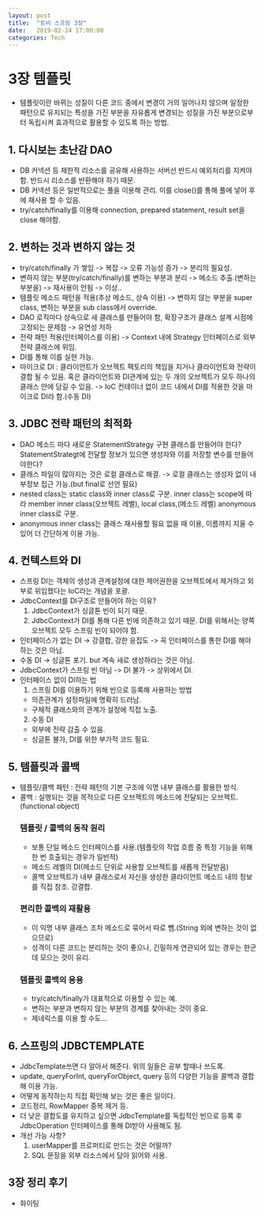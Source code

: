 ```yaml
---
layout: post
title:  "토비 스프링 3장"
date:   2019-02-24 17:00:00
categories: Tech
---
```

# 3장 템플릿



  - 템플릿이란 바뀌는 성질이 다른 코드 중에서 변경이 거의 일어나지 않으며 일정한 패턴으로 유지되는 특성을 가진 부분을 자유롭게 변경되는 성질을 가진 부분으로부터 독립시켜 효과적으로 활용할 수 있도록 하는 방법.
## 1. 다시보는 초난감 DAO
  - DB 커넥션 등 제한적 리소스를 공유해 사용하는 서버선 반드시 예외처리를 지켜야 함. 반드시 리소스를 반환해야 하기 때문.
  - DB 커넥션 등은 일반적으로는 풀을 이용해 관리. 이를 close()를 통해 풀에 넣어 후에 재사용 할 수 있음.
  - try/catch/finally를 이용해 connection, prepared statement, result set을 close 해야함.
  
## 2. 변하는 것과 변하지 않는 것
  - try/catch/finally 가 쌓임 ->  복잡 -> 오류 가능성 증가 -> 분리의 필요성.
  - 변하지 않는 부분(try/catch/finally)를 변하는 부분과 분리 -> 메소드 추출.(변하는 부분을) -> 재사용이 안됨 -> 이상..
  - 템플릿 메소드 패턴을 적용(추상 메소드, 상속 이용) -> 변하지 않는 부분을 super class, 변하는 부분을 sub class에서 override.
  - DAO 로직마다 상속으로 새 클래스를 만들어야 함, 확장구조가 클래스 설계 시점에 고정되는 문제점 -> 유연성 저하
  - 전략 패턴 적용(인터페이스를 이용) -> Context 내에 Strategy 인터페이스로 외부 전략 클래스에 위임.
  - DI를 통해 이를 실현 가능.
  - 마이크로 DI : 클라이언트가 오브젝트 팩토리의 책임을 지거나 클라이언트와 전략이 결합 될 수 있음. 혹은 클라이언트와 DI관계에 있는 두 개의 오브젝트가 모두 하나의 클래스 안에 담길 수 있음. -> IoC 컨테이너 없이 코드 내에서 DI를 적용한 것을 마이크로 DI라 함.(수동 DI)
  
## 3. JDBC 전략 패턴의 최적화
  - DAO 메소드 마다 새로운 StatementStrategy 구현 클래스를 만들어야 한다? StatementStrategt에 전달할 정보가 있으면 생성자와 이를 저장할 변수를 만들어야한다?
  - 클래스 파일이 많아지는 것은 로컬 클래스로 해결. -> 로컬 클래스는 생성자 없이 내부정보 접근 가능.(but final로 선언 필요)
  - nested class는 static class와 inner class로 구분. inner class는 scope에 따라 member inner class(오브젝트 레벨), local class,(메소드 레벨) anonymous inner class로 구분.
  - anonymous inner class는 클래스 재사용할 필요 없을 때 이용, 이름까지 지울 수 있어 더 간단하게 이용 가능.
  
## 4. 컨텍스트와 DI
  - 스프링 DI는 객체의 생성과 관계설정에 대한 제어권한을 오브젝트에서 제거하고 외부로 위임했다는 IoC라는 개념을 포괄.
  - JdbcContext를 DI구조로 만들어야 하는 이유?
    1. JdbcContext가 싱글톤 빈이 되기 때문.
    2. JdbcContext가 DI를 통해 다른 빈에 의존하고 있기 때문. DI를 위해서는 양쪽 오브젝트 모두 스프링 빈이 되어야 함.
  - 인터페이스가 없는 DI -> 강결합, 강한 응집도 -> 꼭 인터페이스를 통한 DI를 해야하는 것은 아님.
  - 수동 DI -> 싱글톤 포기. but 계속 새로 생성하라는 것은 아님.
  - JdbcContext가 스프링 빈 아님 -> DI 불가 -> 상위에서 DI.
  - 인터페이스 없이 DI하는 법
    1. 스프링 DI를 이용하기 위해 빈으로 등록해 사용하는 방법
      - 의존관계가 설정파일에 명확히 드러남.
      - 구체적 클래스와의 관계가 설정에 직접 노출.
    2. 수동 DI
      - 외부에 전략 감출 수 있음.
      - 싱글톤 불가, DI를 위한 부가적 코드 필요.
      
## 5. 템플릿과 콜백
  - 템플릿/콜백 패턴 : 전략 패턴의 기본 구조에 익명 내부 클래스를 활용한 방식.
  - 콜백 : 실행되는 것을 목적으로 다른 오브젝트의 메소드에 전달되는 오브젝트.(functional object)
    ### 템플릿 / 콜백의 동작 원리
      - 보통 단일 메소드 인터페이스를 사용.(템플릿의 작업 흐름 중 특정 기능을 위해 한 번 호출되는 경우가 일반적)
      - 메소드 레벨의 DI(메소드 단위로 사용할 오브젝트를 새롭게 전달받음)
      - 콜백 오브젝트가 내부 클래스로서 자신을 생성한 클라이언트 메소드 내의 정보를 직접 참조. 강결합.
    ### 편리한 콜백의 재활용
      - 이 익명 내부 클래스 조차 메소드로 묶어서 따로 뺌.(String 외에 변하는 것이 없으므로)
      - 성격이 다른 코드는 분리하는 것이 좋으나, 긴밀하게 연관되어 있는 경우는 한군데 모으는 것이 유리.
    ### 템플릿 콜백의 응용
      - try/catch/finally가 대표적으로 이용할 수 있는 예.
      - 변하는 부분과 변하지 않는 부분의 경계를 찾아내는 것이 중요.
      - 제네릭스를 이용 할 수도...
      
## 6. 스프링의 JDBCTEMPLATE
  - JdbcTemplate쓰면 다 알아서 해준다. 위의 일들은 공부 할때나 쓰도록.
  - update, queryForInt, queryForObject, query 등의 다양한 기능을 콜백과 결합해 이용 가능.
  - 어떻게 동작하는지 직접 확인해 보는 것은 좋은 일이다.
  - 코드정리, RowMapper 중복 제거 등.
  - 더 낮은 결합도를 유지하고 싶으면 JdbcTemplate를 독립적인 빈으로 등록 후 JdbcOperation 인터페이스를 통해 DI받아 사용해도 됨.
  - 개선 가능 사항?
    1. userMapper를 프로퍼티로 만드는 것은 어떨까?
    2. SQL 문장을 외부 리소스에서 담아 읽어와 사용.
## 3장 정리 후기
- 화이팅
